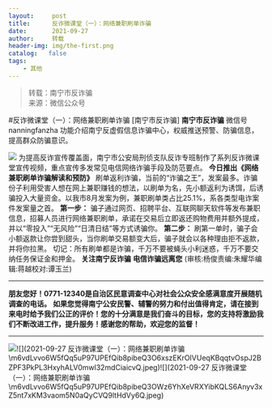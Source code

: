 ```yaml
---
layout:     post
title:      反诈微课堂（一）：网络兼职刷单诈骗
date:       2021-09-27
author:     转载
header-img: img/the-first.png
catalog:   false
tags:
    - 其他
---
```


<blockquote><p>转载：南宁市反诈骗<br>
来源：微信公众号</p></blockquote>

#反诈微课堂（一）：网络兼职刷单诈骗
[南宁市反诈骗]
**南宁市反诈骗**
微信号nanningfanzha
功能介绍南宁反虚假信息诈骗中心，权威推送预警、防骗信息，提高群众防骗意识。

![]({{site.baseurl}}/postimg/m6vdLvvo6W5iaqtFlbC2aKtxz0cgAUufMCLNZjTFq3atj7KNzA5jndiaFCUL151ExlvRyBicqsE2ibqpx1OibZrS54A.gif)
为提高反诈宣传覆盖面，南宁市公安局刑侦支队反诈专班制作了系列反诈微课堂宣传视频，重点宣传多发常见电信网络诈骗手段及防范要点。
**今日推出《网络兼职刷单诈骗解读和预防》**
刷单返利诈骗，当前的“诈骗之王”，发案最多。诈骗份子利用受害人想在网上兼职赚钱的想法，以刷单为名，先小额返利为诱饵，后诱骗投入大量资金。以我市8月发案为例，兼职刷单类占比25.1%，系各类型电诈案件发案量之首。
**第一步：**
骗子通过网页、招聘平台、互联网聊天软件等发布兼职信息，招募人员进行网络兼职刷单，承诺在交易后立即返还购物费用并额外提成，并以“零投入”“无风险”“日清日结”等方式诱骗你。
**第二步：**
刷第一单时，骗子会小额返款让你尝到甜头，当你刷单交易额变大后，骗子就会以各种理由拒不返款，并将你拉黑。
切记：所有刷单都是诈骗，千万不要被蝇头小利迷惑，千万不要交纳任务保证金和押金。
**关注南宁反诈骗**
**电信诈骗远离您**
(审核:杨俊责编:朱耀华编辑:蒋越校对:谭玉兰)
***
******朋友您好！0771-12340是****自治区民意调查中心对社会公众安全感满意度开展随机调查的电话。**
**如果您觉得南宁公安民警、辅警的努力和付出值得肯定，请在接到来电时给予我们公正的评价！您的十分满意是我们奋斗的目标，您的支持将激励我们不断改进工作，提升服务！感谢您的帮助，欢迎您的监督！**
****
![]({{site.baseurl}}/postimg/m6vdLvvo6W5fQq5uP97UPEfQib8pibeQ3OIeVDxD23H3A2hshm9VPKwY5lU5bLvcdcrPes5XplD3ibsbDFZwyKDqA.jpeg)![](2021-09-27
反诈微课堂（一）：网络兼职刷单诈骗\\m6vdLvvo6W5fQq5uP97UPEfQib8pibeQ3O6xszEKrOIVUeqKBqqtvOspJ2BZPF3PkPL3HxyhALV0mwl32mdCiaicvQ.jpeg)![](2021-09-27
反诈微课堂（一）：网络兼职刷单诈骗\\m6vdLvvo6W5fQq5uP97UPEfQib8pibeQ3OWz6YhXeVRXYibKQLS6Anyv3xZ5nt7xKM3vaom5N0aQyCVQ9ltHdVy6Q.jpeg)
